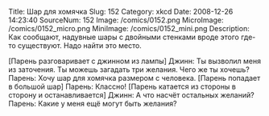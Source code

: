 Title: Шар для хомячка 
Slug: 152 
Category: xkcd 
Date: 2008-12-26 14:23:40 
SourceNum: 152 
Image: /comics/0152.png 
MicroImage: /comics/0152_micro.png 
MiniImage: /comics/0152_mini.png 
Description: Как сообщают, надувные шары с двойными стенками вроде этого где-то существуют. Надо найти это место. 

[Парень разговаривает с джинном из лампы]
Джинн: Ты вызволил меня из заточения. Ты можешь загадать три желания. Чего же ты хочешь?
Парень: Хочу шар для хомячка размером с человека.
[Парень попадает в большой шар]
Парень: Классно!
[Парень катается из стороны в сторону и останавливается]
Джинн: А что насчёт остальных желаний?
Парень: Какие у меня ещё могут быть желания?